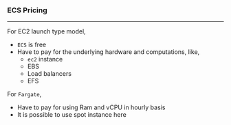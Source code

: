 ### ECS Pricing

---

For EC2 launch type model,

- `ECS` is free
- Have to pay for the underlying hardware and computations, like,
  - `ec2` instance
  - EBS
  - Load balancers
  - EFS

For `Fargate`,

- Have to pay for using Ram and vCPU in hourly basis
- It is possible to use spot instance here
